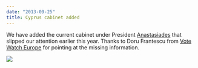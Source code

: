 ```yaml
---
date: "2013-09-25"
title: Cyprus cabinet added
---
```


We have added the current cabinet under President [Anastasiades](http://dev.parlgov.org/data/cyp/cabinet-party/2013-02-27/) that slipped our attention earlier this year. Thanks to Doru Frantescu from [Vote Watch Europe](http://www.votewatch.eu/) for pointing at the missing information.

![](/images/parliament-european-union.jpg)
